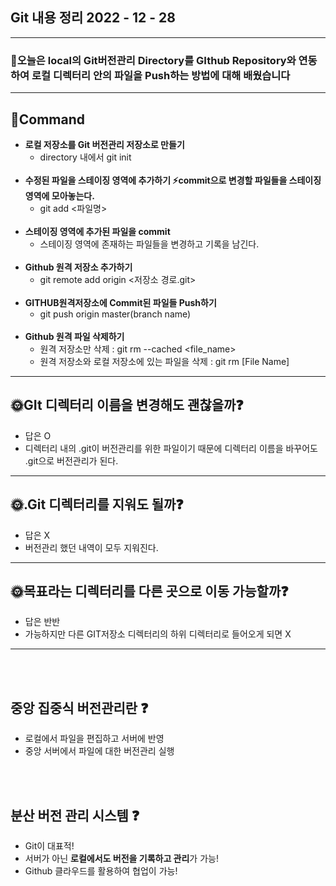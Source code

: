 ## Git 내용 정리 2022 - 12 - 28
---
### 🍯오늘은 local의 Git버전관리 Directory를 GIthub Repository와 연동하여 로컬 디렉터리 안의 파일을 Push하는 방법에 대해 배웠습니다

---
## 🌈Command
* **로컬 저장소를 Git 버전관리 저장소로 만들기**
    * directory 내에서 git init<br><br>
* **수정된 파일을 스테이징 영역에 추가하기 ⚡commit으로 변경할 파일들을 스테이징 영역에 모아놓는다.**
    * git add <파일명><br><br>
* **스테이징 영역에 추가된 파일을 commit**
    * 스테이징 영역에 존재하는 파일들을 변경하고 기록을 남긴다.<br><br>
* **Github 원격 저장소 추가하기**
    * git remote add origin <저장소 경로.git><br><br>
* **GITHUB원격저장소에 Commit된 파일들 Push하기**
    * git push origin master(branch name)<br><br>
*  **Github 원격 파일 삭제하기**
    * 원격 저장소만 삭제 : git rm --cached <file_name> 
    * 원격 저장소와 로컬 저장소에 있는 파일을 삭제 : git rm [File Name]
---
## 🌞GIt 디렉터리 이름을 변경해도 괜찮을까❓
* 답은 O 
* 디렉터리 내의 .git이 버전관리를 위한 파일이기 때문에  디렉터리 이름을 바꾸어도 .git으로 버전관리가 된다.
---
## 🌞.Git 디렉터리를 지워도 될까❓
* 답은 X
* 버전관리 했던 내역이 모두 지워진다.
---
## 🌞목표라는 디렉터리를 다른 곳으로 이동 가능할까❓
* 답은 반반
* 가능하지만 다른 GIT저장소 디렉터리의 하위 디렉터리로 들어오게 되면 X
---
<br><br>
## 중앙 집중식 버전관리란 ❓
* 로컬에서 파일을 편집하고 서버에 반영
* 중앙 서버에서 파일에 대한 버전관리 실행

<br><br>
## 분산 버전 관리 시스템 ❓
* Git이 대표적!
* 서버가 아닌 **로컬에서도 버전을 기록하고 관리**가 가능!
* Github 클라우드를 활용하여 협업이 가능!